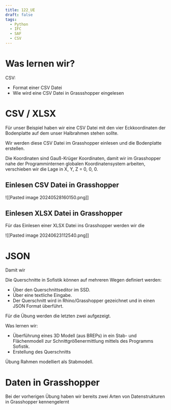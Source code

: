 ```yaml
---
title: 122_UE
draft: false
tags:
  - Python
  - IFC
  - SAF
  - CSV
---
```

# Was lernen wir?

CSV:
- Format einer CSV Datei
- Wie wird eine CSV Datei in Grassshopper eingelesen

# CSV / XLSX

Für unser Beispiel haben wir eine CSV Datei mit den vier Eckkoordinaten der Bodenplatte auf dem unser Halbrahmen stehen sollte.

Wir werden diese CSV Datei im Grasshopper einlesen und die Bodenplatte erstellen.


Die Koordinaten sind Gauß-Krüger Koordinaten, damit wir im Grasshopper nahe der Programminternen globalen Koordinatensystem arbeiten, verschieben wir die Lage in X, Y, Z = 0, 0, 0.

## Einlesen CSV Datei in Grasshopper


![[Pasted image 20240528160150.png]]

## Einlesen XLSX Datei in Grasshopper

Für das Einlesen einer XLSX Datei ins Grasshopper werden wir die 


![[Pasted image 20240623112540.png]]


# JSON

Damit wir 

Die Querschnitte in Sofistik können auf mehreren Wegen definiert werden:
- Über den Querschnittseditor im SSD.
- Über eine textliche Eingabe.
- Der Querschnitt wird in Rhino/Grasshopper gezeichnet und in einen JSON Format überführt.

Für die Übung werden die letzten zwei aufgezeigt.


Was lernen wir:
- Überführung eines 3D Modell (aus BREPs) in ein Stab- und Flächenmodell zur Schnittgrößenermittlung mittels des Programms Sofistik.
- Erstellung des Querschnitts


Übung Rahmen modelliert als Stabmodell.



# Daten in Grasshopper

Bei der vorherigen Übung haben wir bereits zwei Arten von Datenstrukturen in Grasshopper kennengelernt 


